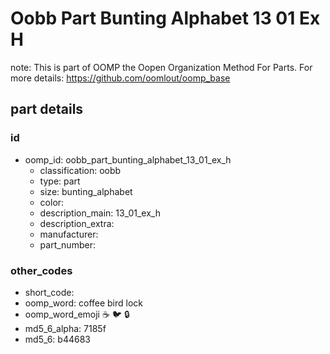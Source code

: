 # Oobb Part Bunting Alphabet 13 01 Ex H  

note: This is part of OOMP the Oopen Organization Method For Parts. For more details: https://github.com/oomlout/oomp_base

##  part details





### id
* oomp_id: oobb_part_bunting_alphabet_13_01_ex_h
  * classification: oobb
  * type: part
  * size: bunting_alphabet
  * color: 
  * description_main: 13_01_ex_h
  * description_extra: 
  * manufacturer: 
  * part_number: 

### other_codes
* short_code: 
* oomp_word: coffee bird lock
* oomp_word_emoji :coffee: :bird: :lock:
* md5_6_alpha: 7185f
* md5_6: b44683